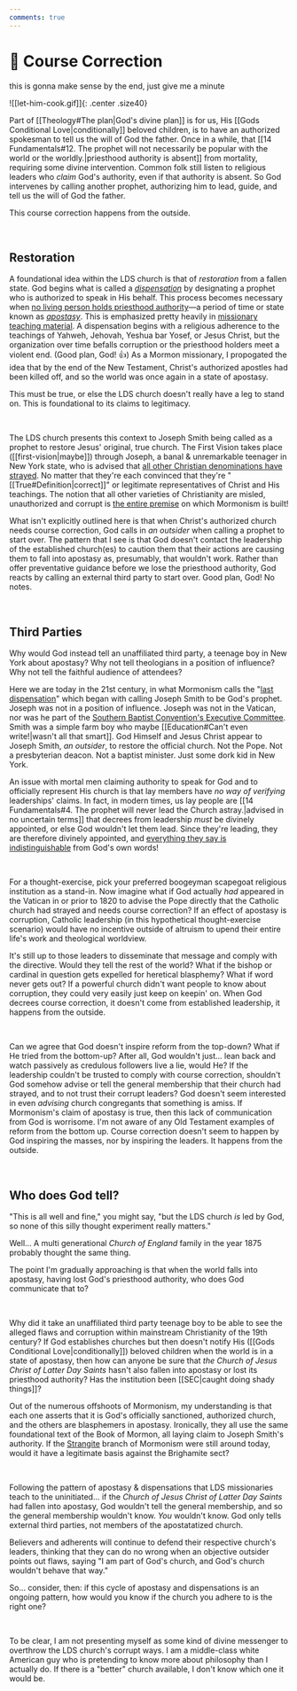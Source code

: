 ```yaml
---
comments: true
---
```

# 🧭 Course Correction
this is gonna make sense by the end, just give me a minute

![[let-him-cook.gif]]{: .center .size40}

Part of [[Theology#The plan|God's divine plan]] is for us, His [[Gods Conditional Love|conditionally]] beloved children, is to have an authorized spokesman to tell us the will of God the father. Once in a while, that [[14 Fundamentals#12. The prophet will not necessarily be popular with the world or the worldly.|priesthood authority is absent]] from mortality, requiring some divine intervention. Common folk still listen to religious leaders who *claim* God's authority, even if that authority is absent. So God intervenes by calling another prophet, authorizing him to lead, guide, and tell us the will of God the father.

This course correction happens from the outside.

&nbsp;

## Restoration
A foundational idea within the LDS church is that of *restoration* from a fallen state. God begins what is called a *[dispensation](https://www.churchofjesuschrist.org/study/manual/gospel-topics/dispensations?lang=eng)* by designating a prophet who is authorized to speak in His behalf. This process becomes necessary when [no living person holds priesthood authority](https://www.churchofjesuschrist.org/study/manual/preach-my-gospel-a-guide-to-missionary-service/lesson-1-the-message-of-the-restoration-of-the-gospel-of-jesus-christ?lang=eng&id=p16#p16)&mdash;a period of time or state known as *[apostasy](https://www.churchofjesuschrist.org/study/manual/gospel-topics/apostasy?lang=eng)*. This is emphasized pretty heavily in [missionary teaching material](https://www.churchofjesuschrist.org/study/manual/preach-my-gospel-a-guide-to-missionary-service/lesson-1-the-message-of-the-restoration-of-the-gospel-of-jesus-christ?lang=eng&id=figure9_p1#figure9_p1). A dispensation begins with a religious adherence to the teachings of  Yahweh, Jehovah, Yeshua bar Yosef, or Jesus Christ, but the organization over time befalls corruption or the priesthood holders meet a violent end. (Good plan, God! 👍) As a Mormon missionary, I propogated the idea that by the end of the New Testament, Christ's authorized apostles had been killed off, and so the world was once again in a state of apostasy.

This must be true, or else the LDS church doesn't really have a leg to stand on. This is foundational to its claims to legitimacy.

&nbsp;

The LDS church presents this context to Joseph Smith being called as a prophet to restore Jesus' original, true church. The First Vision takes place ([[first-vision|maybe]]) through Joseph, a banal & unremarkable teenager in New York state, who is advised that [all other Christian denominations have strayed](https://www.churchofjesuschrist.org/study/scriptures/pgp/js-h/1?lang=eng&id=p19#p19). No matter that they're each convinced that they're "[[True#Definition|correct]]" or legitimate representatives of Christ and His teachings. The notion that all other varieties of Christianity are misled, unauthorized and corrupt is [the entire premise](https://www.churchofjesuschrist.org/study/manual/preach-my-gospel-a-guide-to-missionary-service/lesson-1-the-message-of-the-restoration-of-the-gospel-of-jesus-christ?id=p11&lang=eng#p11) on which Mormonism is built!

What isn't explicitly outlined here is that when Christ's authorized church needs course correction, God calls in *an outsider* when calling a prophet to start over. The pattern that I see is that God doesn't contact the leadership of the established church(es) to caution them that their actions are causing them to fall into apostasy as, presumably, that wouldn't work. Rather than offer preventative guidance before we lose the priesthood authority, God reacts by calling an external third party to start over. Good plan, God! No notes.

&nbsp;

## Third Parties
Why would God instead tell an unaffiliated third party, a teenage boy in New York about apostasy? Why not tell theologians in a position of influence? Why not tell the faithful audience of attendees?

Here we are today in the 21st century, in what Mormonism calls the "[last dispensation](https://www.churchofjesuschrist.org/study/manual/gospel-topics/first-vision?id=p8&lang=eng#p8)" which began with calling Joseph Smith to be God's prophet. Joseph was not in a position of influence. Joseph was not in the Vatican, nor was he part of the [Southern Baptist Convention's Executive Committee](https://www.sbc.net/about/what-we-do/sbc-entities/executive-committee/). Smith was a simple farm boy who maybe [[Education#Can't even write!|wasn't all that smart]]. God Himself and Jesus Christ appear to Joseph Smith, *an outsider*, to restore the official church. Not the Pope. Not a presbyterian deacon. Not a baptist minister. Just some dork kid in New York.

An issue with mortal men claiming authority to speak for God and to officially represent His church is that lay members have *no way of verifying* leaderships' claims. In fact, in modern times, us lay people are [[14 Fundamentals#4. The prophet will never lead the Church astray.|advised in no uncertain terms]] that decrees from leadership *must* be divinely appointed, or else God wouldn't let them lead. Since they're leading, they are therefore divinely appointed, and [everything they say is indistinguishable](https://www.churchofjesuschrist.org/study/scriptures/dc-testament/dc/1?lang=eng&id=p38#p38) from God's own words!

&nbsp;

For a thought-exercise, pick your preferred boogeyman scapegoat religious institution as a stand-in. Now imagine what if God actually *had* appeared in the Vatican in or prior to 1820 to advise the Pope directly that the Catholic church had strayed and needs course correction? If an effect of apostasy is corruption, Catholic leadership (in this hypothetical thought-exercise scenario) would have no incentive outside of altruism to upend their entire life's work and theological worldview.

It's still up to those leaders to disseminate that message and comply with the directive. Would they tell the rest of the world? What if the bishop or cardinal in question gets expelled for heretical blasphemy? What if word never gets out? If a powerful church didn't want people to know about corruption, they could very easily just keep on keepin' on. When God decrees course correction, it doesn't come from established leadership, it happens from the outside.

&nbsp;

Can we agree that God doesn't inspire reform from the top-down? What if He tried from the bottom-up? After all, God wouldn't just... lean back and watch passively as credulous followers live a lie, would He? If the leadership couldn't be trusted to comply with course correction, shouldn't God somehow advise or tell the general membership that their church had strayed, and to not trust their corrupt leaders? God doesn't seem interested in even *advising* church congregants that something is amiss. If Mormonism's claim of apostasy is true, then this lack of communication from God is worrisome. I'm not aware of any Old Testament examples of reform from the bottom up. Course correction doesn't seem to happen by God inspiring the masses, nor by inspiring the leaders. It happens from the outside.

&nbsp;

## Who does God tell?
"This is all well and fine," you might say, "but the LDS church *is* led by God, so none of this silly thought experiment really matters."

Well... A multi generational *Church of England* family in the year 1875 probably thought the same thing.

The point I'm gradually approaching is that when the world falls into apostasy, having lost God's priesthood authority, who does God communicate that to?

&nbsp;

Why did it take an unaffiliated third party teenage boy to be able to see the alleged flaws and corruption within mainstream Christianity of the 19th century? If God establishes churches but then doesn't notify His ([[Gods Conditional Love|conditionally]]) beloved children when the world is in a state of apostasy, then how can anyone be sure that *the Church of Jesus Christ of Latter Day Saints* hasn't also fallen into apostasy or lost its priesthood authority? Has the institution been [[SEC|caught doing shady things]]?

Out of the numerous offshoots of Mormonism, my understanding is that each one asserts that it is God's officially sanctioned, authorized church, and the others are blasphemers in apostasy. Ironically, they all use the same foundational text of the Book of Mormon, all laying claim to Joseph Smith's authority. If the [Strangite](https://www.ldsstrangite.com/) branch of Mormonism were still around today, would it have a legitimate basis against the Brighamite sect?

&nbsp;

Following the pattern of apostasy & dispensations that LDS missionaries teach to the uninitiated... if the *Church of Jesus Christ of Latter Day Saints* had fallen into apostasy, God wouldn't tell the general membership, and so the general membership wouldn't know. *You* wouldn't know. God only tells external third parties, not members of the apostatatized church. 

Believers and adherents will continue to defend their respective church's leaders, thinking that they can do no wrong when an objective outsider points out flaws, saying "I am part of God's church, and God's church wouldn't behave that way."

So... consider, then: if this cycle of apostasy and dispensations is an ongoing pattern, how would you know if the church you adhere to is the right one?

&nbsp;

To be clear, I am not presenting myself as some kind of divine messenger to overthrow the LDS church's corrupt ways. I am a middle-class white American guy who is pretending to know more about philosophy than I actually do. If there is a "better" church available, I don't know which one it would be.